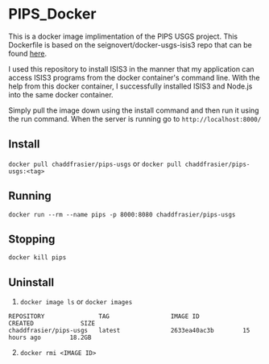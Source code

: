 # PIPS_Docker
This is a docker image implimentation of the PIPS USGS project. This Dockerfile is based on the 
seignovert/docker-usgs-isis3 repo that can be found [here](https://github.com/seignovert/docker-usgs-isis3).

I used this repository to install ISIS3 in the manner that my application can access ISIS3 programs from the
docker container's command line. With the help from this docker container, I successfully installed ISIS3 and Node.js into the same docker container.

Simply pull the image down using the install command and then run it using the run command. 
When the server is running go to `http://localhost:8000/`

## Install
`docker pull chaddfrasier/pips-usgs` or `docker pull chaddfrasier/pips-usgs:<tag>`

## Running 
`docker run --rm --name pips -p 8000:8080 chaddfrasier/pips-usgs`

## Stopping
`docker kill pips`

## Uninstall
1. `docker image ls` or `docker images`

```
REPOSITORY               TAG                 IMAGE ID            CREATED             SIZE
chaddfrasier/pips-usgs   latest              2633ea40ac3b        15 hours ago        18.2GB
```

2. `docker rmi <IMAGE ID>`